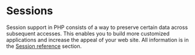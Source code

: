 Sessions
========

Session support in PHP consists of a way to preserve certain data across
subsequent accesses. This enables you to build more customized
applications and increase the appeal of your web site. All information
is in the
<a href="/book/session.html" class="link">Session reference</a> section.
